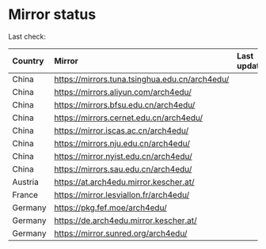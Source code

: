 <script src="./time.js"></script>
# Mirror status
Last check: <script type="text/javascript">localize(1738553192.3919017);</script>

|Country|Mirror|Last update|
|:------|:-----|:----------|
|China|https://mirrors.tuna.tsinghua.edu.cn/arch4edu/|<script type="text/javascript">localize(1738521559);</script>|
|China|https://mirrors.aliyun.com/arch4edu/|<script type="text/javascript">localize(1738521435);</script>|
|China|https://mirrors.bfsu.edu.cn/arch4edu/|<script type="text/javascript">localize(1738521559);</script>|
|China|https://mirrors.cernet.edu.cn/arch4edu/|<script type="text/javascript">localize(1738521559);</script>|
|China|https://mirror.iscas.ac.cn/arch4edu/|<script type="text/javascript">localize(1738521435);</script>|
|China|https://mirrors.nju.edu.cn/arch4edu/|<script type="text/javascript">localize(1738478258);</script>|
|China|https://mirror.nyist.edu.cn/arch4edu/|<script type="text/javascript">localize(1738478258);</script>|
|China|https://mirrors.sau.edu.cn/arch4edu/|<script type="text/javascript">localize(1731653531);</script>|
|Austria|https://at.arch4edu.mirror.kescher.at/|<script type="text/javascript">localize(1738521559);</script>|
|France|https://mirror.lesviallon.fr/arch4edu/|<script type="text/javascript">localize(1738521559);</script>|
|Germany|https://pkg.fef.moe/arch4edu/|<script type="text/javascript">localize(1738521559);</script>|
|Germany|https://de.arch4edu.mirror.kescher.at/|<script type="text/javascript">localize(1738521559);</script>|
|Germany|https://mirror.sunred.org/arch4edu/|<script type="text/javascript">localize(1738521559);</script>|

<script src="./tablefilter/tablefilter.js"></script>
<script src="./table.js"></script>